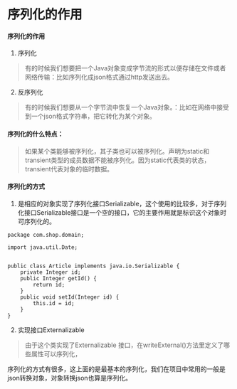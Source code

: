 # 序列化的作用


#### 序列化的作用
1. 序列化
>有的时候我们想要把一个Java对象变成字节流的形式以便存储在文件或者网络传输：比如序列化成json格式通过http发送出去。
2. 反序列化
> 有的时候我们想要从一个字节流中恢复一个Java对象。：比如在网络中接受到一个json格式字符串，把它转化为某个对象。
<!--more-->

#### 序列化的什么特点：
>如果某个类能够被序列化，其子类也可以被序列化。声明为static和transient类型的成员数据不能被序列化。因为static代表类的状态， transient代表对象的临时数据。

#### 序列化的方式
1. 是相应的对象实现了序列化接口Serializable，这个使用的比较多，对于序列化接口Serializable接口是一个空的接口，它的主要作用就是标识这个对象时可序列化的。
```
package com.shop.domain;

import java.util.Date;


public class Article implements java.io.Serializable {
    private Integer id; 
    public Integer getId() {
        return id;
    }
    public void setId(Integer id) {
        this.id = id;
    }
}
```
2. 实现接口Externalizable
> 由于这个类实现了Externalizable 接口，在writeExternal()方法里定义了哪些属性可以序列化，

序列化的方式有很多，这上面的是最基本的序列化，我们在项目中常用的一般是json转换对象，对象转换json也算是序列化。


